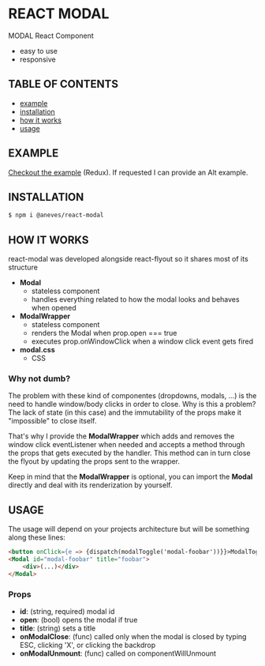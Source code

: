 # REACT MODAL

MODAL React Component

+ easy to use
+ responsive



## TABLE OF CONTENTS

+ [example](#example)
+ [installation](#installation)
+ [how it works](#how-it-works)
+ [usage](#usage)



## EXAMPLE

[Checkout the example](https://alexandreneves.github.io/react-modal) (Redux).
If requested I can provide an Alt example.



## INSTALLATION

```sh
$ npm i @aneves/react-modal
```



## HOW IT WORKS

react-modal was developed alongside react-flyout so it shares most of its structure

+ **Modal**
    + stateless component
    + handles everything related to how the modal looks and behaves when opened
+ **ModalWrapper**
    + stateless component
    + renders the Modal when prop.open === true
    + executes prop.onWindowClick when a window click event gets fired
+ **modal.css**
    + CSS


### Why not dumb?

The problem with these kind of componentes (dropdowns, modals, ...) is the need to handle window/body clicks in order to close. Why is this a problem? The lack of state (in this case) and the immutability of the props make it "impossible" to close itself.

That's why I provide the **ModalWrapper** which adds and removes the window click eventListener when needed and accepts a method through the props that gets executed by the handler. This method can in turn close the flyout by updating the props sent to the wrapper.

Keep in mind that the **ModalWrapper** is optional, you can import the **Modal** directly and deal with its renderization by yourself.



## USAGE

The usage will depend on your projects architecture but will be something along these lines:


```html
<button onClick={e => {dispatch(modalToggle('modal-foobar'))}}>ModalToggle</button>
<Modal id="modal-foobar" title="foobar">
    <div>(...)</div>
</Modal>
```

### Props

+ **id**: (string, required) modal id
+ **open**: (bool) opens the modal if true
+ **title**: (string) sets a title
+ **onModalClose**: (func) called only when the modal is closed by typing ESC, clicking 'X', or clicking the backdrop
+ **onModalUnmount**: (func) called on componentWillUnmount
